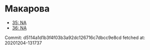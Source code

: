 # Макарова
- [35: NA](35.md)
- [36: NA](36.md)

Commit: d5114a1d1b3f4f03b3a92dc126716c7dbcc9e8cd
 fetched at: 20201204-131737
